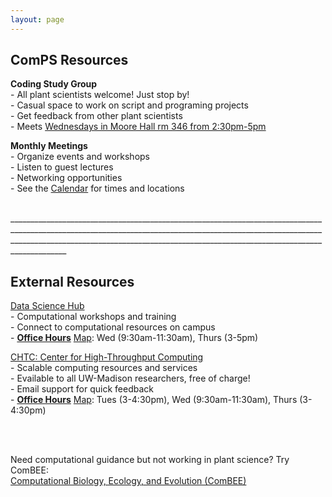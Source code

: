 ```yaml
---
layout: page
---
```


## ComPS Resources  
**Coding Study Group**  
    - All plant scientists welcome! Just stop by!  
    - Casual space to work on script and programing projects   
    - Get feedback from other plant scientists    
    - Meets [Wednesdays in Moore Hall rm 346 from 2:30pm-5pm](https://uw-madison-comps.github.io/calendar)
 
**Monthly Meetings**   
    - Organize events and workshops    
    - Listen to guest lectures    
    - Networking opportunities  
    - See the [Calendar](https://uw-madison-comps.github.io/calendar) for times and locations  

 <br>
 ________________________________________________________________________________________________________________________________________________________________________________________________________________________________________________________   
 
## External Resources    
[Data Science Hub](https://datascience.wisc.edu/)  
    - Computational workshops and training  
    - Connect to computational resources on campus  
    - <b><ins>Office Hours</ins></b> [Map](https://goo.gl/maps/f8HCLCyJDE42): Wed (9:30am-11:30am), Thurs (3-5pm)
 
[CHTC: Center for High-Throughput Computing](http://chtc.cs.wisc.edu/check-quota.shtml)  
    - Scalable computing resources and services  
    - Evailable to all UW-Madison researchers, free of charge!  
    - Email support for quick feedback  
    - <b><ins>Office Hours</ins></b> [Map](https://goo.gl/maps/f8HCLCyJDE42): Tues (3-4:30pm), Wed (9:30am-11:30am), Thurs (3-4:30pm)

<br>
<br>

Need computational guidance but not working in plant science? Try ComBEE:      
[Computational Biology, Ecology, and Evolution (ComBEE)](https://combee-uw-madison.github.io/studyGroup/) 

